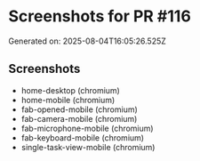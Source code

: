 # Screenshots for PR #116

Generated on: 2025-08-04T16:05:26.525Z

## Screenshots
- home-desktop (chromium)
- home-mobile (chromium)
- fab-opened-mobile (chromium)
- fab-camera-mobile (chromium)
- fab-microphone-mobile (chromium)
- fab-keyboard-mobile (chromium)
- single-task-view-mobile (chromium)
